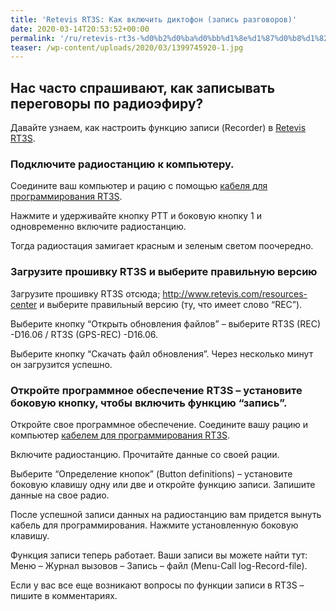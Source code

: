 ```yaml
---
title: 'Retevis RT3S: Как включить диктофон (запись разговоров)'
date: 2020-03-14T20:53:52+00:00
permalink: '/ru/retevis-rt3s-%d0%b2%d0%ba%d0%bb%d1%8e%d1%87%d0%b8%d1%82%d1%8c-%d0%b4%d0%b8%d0%ba%d1%82%d0%be%d1%84%d0%be%d0%bd-%d0%b7%d0%b0%d0%bf%d0%b8%d1%81%d1%8c/'
teaser: /wp-content/uploads/2020/03/1399745920-1.jpg
---
```

## Нас часто спрашивают, как записывать переговоры по радиоэфиру?

Давайте узнаем, как настроить функцию записи (Recorder) в [Retevis RT3S](https://retevis.com.ua/shop/retevis-rt3s/).

### Подключите радиостанцию ​​к компьютеру.

Соедините ваш компьютер и рацию с помощью [кабеля для программирования RT3S](https://retevis.com.ua/shop/кабель-для-програмування-dmr/).



Нажмите и удерживайте кнопку PTT и боковую кнопку 1 и одновременно включите радиостанцию.

Тогда радиоcтация замигает красным и зеленым светом поочередно.

### Загрузите прошивку RT3S и выберите правильную версию

Загрузите прошивку RT3S отсюда; http://www.retevis.com/resources-center и выберите правильный версию (ту, что имеет слово &#8220;REC&#8221;).

Выберите кнопку &#8220;Открыть обновления файлов&#8221; &#8211; выберите RT3S (REC) -D16.06 / RT3S (GPS-REC) -D16.06.

Выберите кнопку &#8220;Скачать файл обновления&#8221;. Через несколько минут он загрузится успешно.

### Откройте программное обеспечение RT3S &#8211; установите боковую кнопку, чтобы включить функцию &#8220;запись&#8221;.

Откройте свое программное обеспечение. Соедините вашу рацию и компьютер [кабелем для программирования RT3S](https://retevis.com.ua/shop/кабель-для-програмування-dmr/).

Включите радиостанцию. Прочитайте данные со своей рации.

Выберите &#8220;Определение кнопок&#8221; (Button definitions) &#8211; установите боковую клавишу одну или две и откройте функцию записи. Запишите данные на свое радио.

После успешной записи данных на радиостанцию ​​вам придется вынуть кабель для программирования. Нажмите установленную боковую клавишу.

Функция записи теперь работает. Ваши записи вы можете найти тут: Меню &#8211; Журнал вызовов &#8211; Запись &#8211; файл (Menu-Call log-Record-file).

Если у вас все еще возникают вопросы по функции записи в RT3S &#8211; пишите в комментариях.
